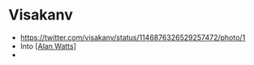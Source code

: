 # Visakanv
- https://twitter.com/visakanv/status/1146876326529257472/photo/1
- Into [[Alan Watts]]
- 

[//begin]: # "Autogenerated link references for markdown compatibility"
[Alan Watts]: alan-watts "Alan Watts"
[//end]: # "Autogenerated link references"